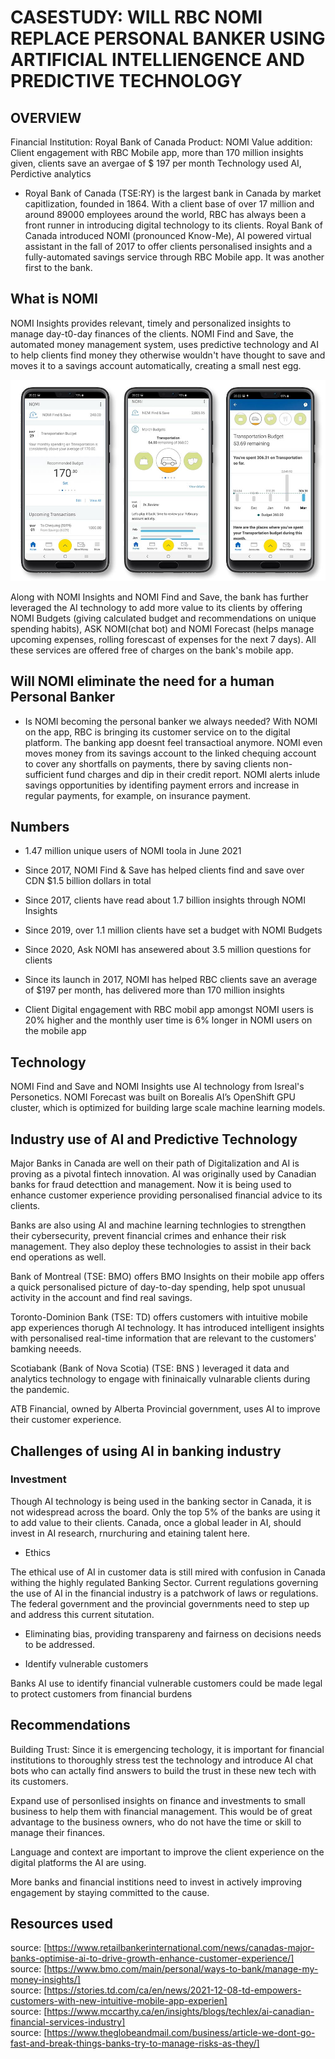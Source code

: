 # CASESTUDY: WILL RBC NOMI REPLACE PERSONAL BANKER USING ARTIFICIAL INTELLIENGENCE AND PREDICTIVE TECHNOLOGY

## OVERVIEW

Financial Institution:  Royal Bank of Canada
Product:                NOMI
Value addition:         Client engagement with RBC Mobile app, more than
                        170 million insights given, clients save an avergae of $ 197 per month
Technology used         AI, Perdictive analytics 


* Royal Bank of Canada (TSE:RY) is the largest bank in Canada by market capitlization, founded in 1864. With a client base of over 17 million and around 89000 employees around the world, RBC has always been a front runner in introducing digital technology to its clients. Royal Bank of Canada introduced NOMI (pronounced Know-Me), AI powered virtual assistant in the fall of 2017 to offer clients personalised insights and a fully-automated savings service through RBC Mobile app. It was another first to the bank. 

## What is NOMI


NOMI Insights provides relevant, timely and personalized insights to manage day-t0-day finances of the clients. NOMI Find and Save, the automated money management system, uses predictive technology and AI to help clients find money they otherwise wouldn't have thought to save and moves it to a savings account automatically, creating a small nest egg.

![image](rbc-budgets-mobile-screens.jpg)

Along with NOMI Insights and NOMI Find and Save, the bank has further leveraged the AI technology to add more value to its clients by offering NOMI Budgets (giving calculated budget and recommendations on unique spending habits), ASK NOMI(chat bot) and NOMI Forecast (helps manage upcoming expenses, rolling forescast of expenses for the next 7 days). All these services are offered free of charges on the bank's mobile app.

## Will NOMI eliminate the need for a human Personal Banker

* Is NOMI becoming the personal banker we always needed? With NOMI on the app, RBC is bringing its customer service on to the digital platform. The banking app doesnt feel transactioal anymore. NOMI even moves money from its savings account to the linked chequing account to cover any shortfalls on payments, there by saving clients non-sufficient fund charges and dip in their credit report. NOMI alerts inlude savings opportunities by identifing payment errors and increase in regular payments, for example, on insurance payment.

## Numbers

* 1.47 million unique users of NOMI toola in June 2021

* Since 2017, NOMI Find & Save has helped clients find and save over CDN \$1.5 billion dollars in total
* Since 2017, clients have read about 1.7 billion insights through NOMI Insights
* Since 2019, over 1.1 million clients have set a budget with NOMI Budgets
* Since 2020, Ask NOMI has ansewered about 3.5 million questions for clients
* Since its launch in 2017, NOMI has helped RBC clients save an average of $197 per month, has delivered more than 170 million insights
* Client Digital engagement with RBC mobil app amongst NOMI users is 20% higher and the monthly user time is 6% longer in NOMI users on the mobile app


## Technology

NOMI Find and Save and NOMI Insights use AI technology from Isreal's Personetics.
NOMI Forecast was built on Borealis AI’s OpenShift GPU cluster, which is optimized for building large scale machine learning models. 

## Industry use of AI and Predictive Technology

Major Banks in Canada are well on their path of Digitalization and AI is proving as a pivotal fintech innovation. AI was originally used by Canadian banks for fraud detecttion and management. Now it is being used to enhance customer experience providing personalised financial advice to its clients.

Banks are also using AI and machine learning technlogies to strengthen their cybersecurity, prevent financial crimes and enhance their risk management. They also deploy these technologies to assist in their back end operations as well.

Bank of Montreal (TSE: BMO) offers BMO Insights on their mobile app offers a quick personalised picture of day-to-day spending, help spot unusual activity in the account and find real savings.

Toronto-Dominion Bank (TSE: TD) offers customers with intuitive mobile app experiences thorugh AI technology. It has introduced intelligent insights with personalised real-time information that are relevant to the customers' bamking neeeds.

Scotiabank (Bank of Nova Scotia) (TSE: BNS ) leveraged it data and analytics technology to engage with fininaically vulnarable clients during the pandemic. 

ATB Financial, owned by Alberta Provincial government, uses AI to improve their customer experience.


## Challenges of using AI in banking industry

### Investment

Though AI technology is being used in the banking sector in Canada, it is not widespread across the board. Only the top 5% of the banks are using it to add value to their clients. Canada, once a global leader in AI, should invest in AI research, rnurchuring and etaining talent here.

* Ethics

The ethical use of AI in customer data is still mired with confusion in Canada withing the highly regulated Banking Sector. Current regulations governing the use of AI in the financial industry is a patchwork of laws or regulations. The federal government and the provincial governments need to step up and address this current situtation.

* Eliminating bias, providing transpareny and fairness on decisions needs to be addressed.

* Identify vulnerable customers

Banks AI use to identify financial vulnerable customers could be made legal to protect customers from financial burdens

## Recommendations

Building Trust: Since it is emergencing techology, it is important for financial institutions to thoroughly stress test the technology and introduce AI chat bots who can actally find answers to build the trust in these new tech with its customers.

Expand use of personlised insights on finance and investments to small business to help them with financial management. This would be of great advantage to the business owners, who do not have the time or skill to manage their finances.

Language and context are important to improve the client experience on the digital platforms the AI are using. 

More banks and financial institions need to invest in actively improving engagement by staying committed to the cause.

## Resources used



source: [https://www.retailbankerinternational.com/news/canadas-major-banks-optimise-ai-to-drive-growth-enhance-customer-experience/]<br>
source: [https://www.bmo.com/main/personal/ways-to-bank/manage-my-money-insights/]<br>
source: [https://stories.td.com/ca/en/news/2021-12-08-td-empowers-customers-with-new-intuitive-mobile-app-experien]<br>
source: [https://www.mccarthy.ca/en/insights/blogs/techlex/ai-canadian-financial-services-industry]<br>
source: [https://www.theglobeandmail.com/business/article-we-dont-go-fast-and-break-things-banks-try-to-manage-risks-as-they/]